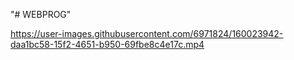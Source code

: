 "# WEBPROG" 


https://user-images.githubusercontent.com/6971824/160023942-daa1bc58-15f2-4651-b950-69fbe8c4e17c.mp4


